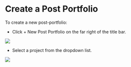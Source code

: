 # Create a Post Portfolio

To create a new post-portfolio:

- Click + New Post Portfolio on the far right of the title bar.

<img src="/daikon/img/UserGuide/Projects/PostPortfolioNew.png" />

- Select a project from the dropdown list.

<img src="/daikon/img/UserGuide/Projects/PostPortfolioAddNew.png" />